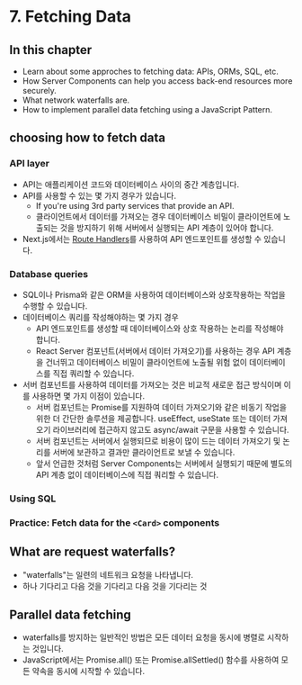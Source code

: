 # 7. Fetching Data

## In this chapter

- Learn about some approches to fetching data: APIs, ORMs, SQL, etc.
- How Server Components can help you access back-end resources more securely.
- What network waterfalls are.
- How to implement parallel data fetching using a JavaScript Pattern.

## choosing how to fetch data

### API layer

- API는 애플리케이션 코드와 데이터베이스 사이의 중간 계층입니다.
- API를 사용할 수 있는 몇 가지 경우가 있습니다.
  - If you're using 3rd party services that provide an API.
  - 클라이언트에서 데이터를 가져오는 경우 데이터베이스 비밀이 클라이언트에 노출되는 것을 방지하기 위해 서버에서 실행되는 API 계층이 있어야 합니다.
- Next.js에서는 [Route Handlers](https://nextjs.org/docs/app/building-your-application/routing/route-handlers)를 사용하여 API 엔드포인트를 생성할 수 있습니다.

### Database queries

- SQL이나 Prisma와 같은 ORM을 사용하여 데이터베이스와 상호작용하는 작업을 수행할 수 있습니다.
- 데이터베이스 쿼리를 작성해야하는 몇 가지 경우
  - API 엔드포인트를 생성할 때 데이터베이스와 상호 작용하는 논리를 작성해야 합니다.
  - React Server 컴포넌트(서버에서 데이터 가져오기)를 사용하는 경우 API 계층을 건너뛰고 데이터베이스 비밀이 클라이언트에 노출될 위험 없이 데이터베이스를 직접 쿼리할 수 있습니다.
- 서버 컴포넌트를 사용하여 데이터를 가져오는 것은 비교적 새로운 접근 방식이며 이를 사용하면 몇 가지 이점이 있습니다.
  - 서버 컴포넌트는 Promise를 지원하여 데이터 가져오기와 같은 비동기 작업을 위한 더 간단한 솔루션을 제공합니다. useEffect, useState 또는 데이터 가져오기 라이브러리에 접근하지 않고도 async/await 구문을 사용할 수 있습니다.
  - 서버 컴포넌트는 서버에서 실행되므로 비용이 많이 드는 데이터 가져오기 및 논리를 서버에 보관하고 결과만 클라이언트로 보낼 수 있습니다.
  - 앞서 언급한 것처럼 Server Components는 서버에서 실행되기 때문에 별도의 API 계층 없이 데이터베이스에 직접 쿼리할 수 있습니다.

### Using SQL

### Practice: Fetch data for the `<Card>` components

## What are request waterfalls?

- "waterfalls"는 일련의 네트워크 요청을 나타냅니다.
- 하나 기다리고 다음 것을 기다리고 다음 것을 기다리는 것

## Parallel data fetching

- waterfalls를 방지하는 일반적인 방법은 모든 데이터 요청을 동시에 병렬로 시작하는 것입니다.
- JavaScript에서는 Promise.all() 또는 Promise.allSettled() 함수를 사용하여 모든 약속을 동시에 시작할 수 있습니다.
